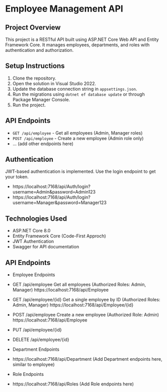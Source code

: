 # Employee Management API

## Project Overview
This project is a RESTful API built using ASP.NET Core Web API and Entity Framework Core. It manages employees, departments, and roles with authentication and authorization.

## Setup Instructions
1. Clone the repository.
2. Open the solution in Visual Studio 2022.
3. Update the database connection string in `appsettings.json`.
4. Run the migrations using `dotnet ef database update` or through Package Manager Console.
5. Run the project.

## API Endpoints
- `GET /api/employee` - Get all employees (Admin, Manager roles) 
- `POST /api/employee` - Create a new employee (Admin role only)
- … (add other endpoints here)

## Authentication
JWT-based authentication is implemented. Use the login endpoint to get your token.
- https://localhost:7168/api/Auth/login?username=Admin&password=Admin123
- https://localhost:7168/api/Auth/login?username=Manager&password=Manager123

## Technologies Used
- ASP.NET Core 8.0
- Entity Framework Core (Code-First Approch)
- JWT Authentication
- Swagger for API documentation

## API Endpoints
- Employee Endpoints
- GET /api/employee
  Get all employees (Authorized Roles: Admin, Manager)
  https://localhost:7168/api/Employee

- GET /api/employee/{id}
  Get a single employee by ID (Authorized Roles: Admin, Manager)
  https://localhost:7168/api/Employee/{id}

- POST /api/employee
  Create a new employee (Authorized Role: Admin)
  https://localhost:7168/api/Employee

- PUT /api/employee/{id}

- DELETE /api/employee/{id}

- Department Endpoints
- https://localhost:7168/api/Department
 (Add Department endpoints here, similar to employee)

- Role Endpoints
- https://localhost:7168/api/Roles
 (Add Role endpoints here)
